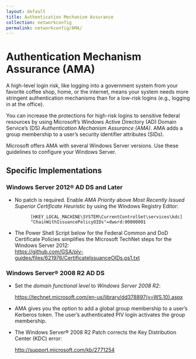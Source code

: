 ```yaml
---
layout: default
title: Authentication Mechanism Assurance
collection: networkconfig
permalink: networkconfig/AMA/
---
```


# Authentication Mechanism Assurance (AMA)

A high-level login risk, like logging into a government system from your favorite coffee shop, home, or the internet, means your system needs more stringent authentication mechanisms than for a low-risk logins (e.g., logging in at the office).

You can increase the protections for high-risk logins to sensitive federal resources by using Microsoft’s Windows Active Directory (AD) Domain Service’s (DS) _Authentication Mechanism Assurance (AMA)_. AMA adds a group membership to a user’s security identifier attributes (SIDs). 

Microsoft offers AMA with several Windows Server versions. Use these guidelines to configure your Windows Server. 

## Specific Implementations

### Windows Server 2012® AD DS and Later
* No patch is required.  Enable _AMA Priority_ above _Most Recently Issued Superior Certificate Heuristic_ by using the Windows Registry Editor:

            [HKEY_LOCAL_MACHINE\SYSTEM\CurrentControlSet\services\kdc]
            "ChainWithIssuancePolicyOIDs"=dword:00000001

* The Power Shell Script below for the Federal Common and DoD Certificate Policies simplifies the Microsoft TechNet steps for the Windows Server 2012:    
    https://github.com/GSA/piv-guides/files/621976/CertificateIssuanceOIDs.ps1.txt

### Windows Server® 2008 R2 AD DS
* Set the _domain functional level_ to _Windows Server 2008 R2_:

    https://technet.microsoft.com/en-us/library/dd378897(v=WS.10).aspx

* AMA gives you the option to add a global group membership to a user’s Kerberos token. The user’s authenticated PIV login activates the group membership.

* The Windows Server® 2008 R2 Patch corrects the Key Distribution Center (KDC) error: 

    http://support.microsoft.com/kb/2771254 
